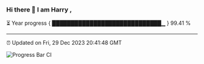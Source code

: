 ### Hi there 👋 I am Harry , 

⏳ Year progress { █████████████████████████████▁ } 99.41 %

---

⏰ Updated on Fri, 29 Dec 2023 20:41:48 GMT

![Progress Bar CI](https://github.com/duykhang68/duykhang68/workflows/Progress%20Bar%20CI/badge.svg)
